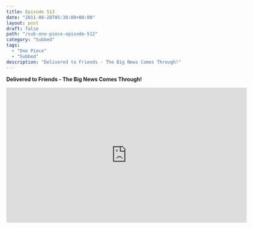 ```yaml
---
title: Episode 512
date: "2011-08-28T05:30:00+00:00"
layout: post
draft: false
path: "/sub-one-piece-episode-512"
category: "Subbed"
tags:
  - "One Piece"
  - "Subbed"
description: "Delivered to Friends - The Big News Comes Through!"
---
```


**Delivered to Friends - The Big News Comes Through!**

<iframe width="640" height="360" src="https://www.rapidvideo.com/e/G6FRPF2KFS" frameborder="0" marginwidth=0 marginheight=0 scrolling=no allowfullscreen></iframe>

